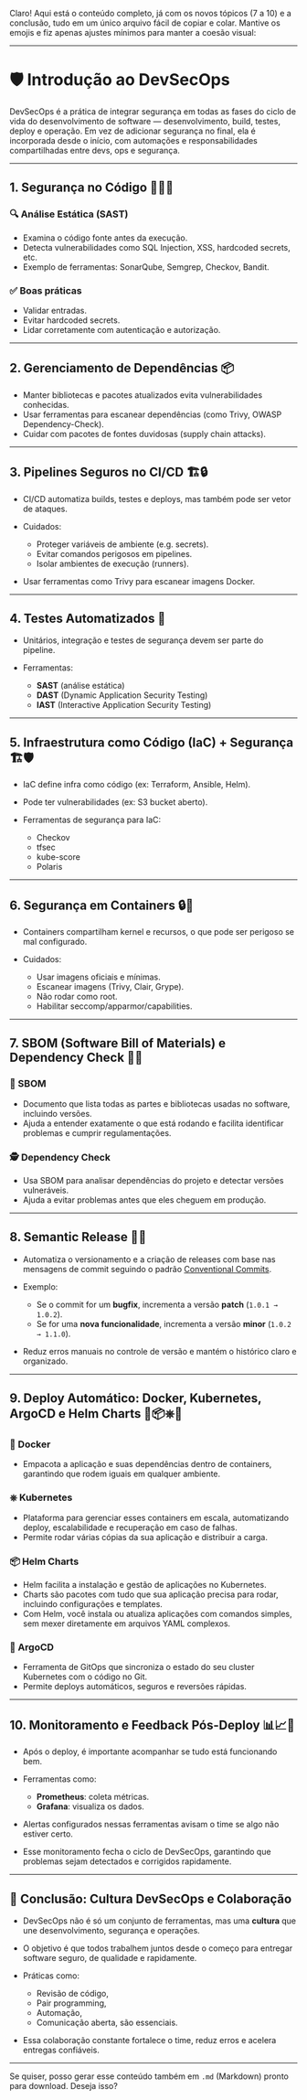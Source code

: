 Claro! Aqui está o conteúdo completo, já com os novos tópicos (7 a 10) e a conclusão, tudo em um único arquivo fácil de copiar e colar. Mantive os emojis e fiz apenas ajustes mínimos para manter a coesão visual:

---

# 🛡️ Introdução ao DevSecOps

DevSecOps é a prática de integrar segurança em todas as fases do ciclo de vida do desenvolvimento de software — desenvolvimento, build, testes, deploy e operação.
Em vez de adicionar segurança no final, ela é incorporada desde o início, com automações e responsabilidades compartilhadas entre devs, ops e segurança.

---

## 1. Segurança no Código 🧑‍💻🔐

### 🔍 Análise Estática (SAST)

* Examina o código fonte antes da execução.
* Detecta vulnerabilidades como SQL Injection, XSS, hardcoded secrets, etc.
* Exemplo de ferramentas: SonarQube, Semgrep, Checkov, Bandit.

### ✅ Boas práticas

* Validar entradas.
* Evitar hardcoded secrets.
* Lidar corretamente com autenticação e autorização.

---

## 2. Gerenciamento de Dependências 📦

* Manter bibliotecas e pacotes atualizados evita vulnerabilidades conhecidas.
* Usar ferramentas para escanear dependências (como Trivy, OWASP Dependency-Check).
* Cuidar com pacotes de fontes duvidosas (supply chain attacks).

---

## 3. Pipelines Seguros no CI/CD 🏗️🔒

* CI/CD automatiza builds, testes e deploys, mas também pode ser vetor de ataques.
* Cuidados:

  * Proteger variáveis de ambiente (e.g. secrets).
  * Evitar comandos perigosos em pipelines.
  * Isolar ambientes de execução (runners).
* Usar ferramentas como Trivy para escanear imagens Docker.

---

## 4. Testes Automatizados 🧪

* Unitários, integração e testes de segurança devem ser parte do pipeline.
* Ferramentas:

  * **SAST** (análise estática)
  * **DAST** (Dynamic Application Security Testing)
  * **IAST** (Interactive Application Security Testing)

---

## 5. Infraestrutura como Código (IaC) + Segurança 🏗️🛡️

* IaC define infra como código (ex: Terraform, Ansible, Helm).
* Pode ter vulnerabilidades (ex: S3 bucket aberto).
* Ferramentas de segurança para IaC:

  * Checkov
  * tfsec
  * kube-score
  * Polaris

---

## 6. Segurança em Containers 🔒🐳

* Containers compartilham kernel e recursos, o que pode ser perigoso se mal configurado.
* Cuidados:

  * Usar imagens oficiais e mínimas.
  * Escanear imagens (Trivy, Clair, Grype).
  * Não rodar como root.
  * Habilitar seccomp/apparmor/capabilities.

---

## 7. SBOM (Software Bill of Materials) e Dependency Check 📄🧩

### 🧾 SBOM

* Documento que lista todas as partes e bibliotecas usadas no software, incluindo versões.
* Ajuda a entender exatamente o que está rodando e facilita identificar problemas e cumprir regulamentações.

### 🕵️ Dependency Check

* Usa SBOM para analisar dependências do projeto e detectar versões vulneráveis.
* Ajuda a evitar problemas antes que eles cheguem em produção.

---

## 8. Semantic Release 🔖🚀

* Automatiza o versionamento e a criação de releases com base nas mensagens de commit seguindo o padrão [Conventional Commits](https://www.conventionalcommits.org/).
* Exemplo:

  * Se o commit for um **bugfix**, incrementa a versão **patch** (`1.0.1 → 1.0.2`).
  * Se for uma **nova funcionalidade**, incrementa a versão **minor** (`1.0.2 → 1.1.0`).
* Reduz erros manuais no controle de versão e mantém o histórico claro e organizado.

---

## 9. Deploy Automático: Docker, Kubernetes, ArgoCD e Helm Charts 🚢📦⎈📜

### 🐳 Docker

* Empacota a aplicação e suas dependências dentro de containers, garantindo que rodem iguais em qualquer ambiente.

### ⎈ Kubernetes

* Plataforma para gerenciar esses containers em escala, automatizando deploy, escalabilidade e recuperação em caso de falhas.
* Permite rodar várias cópias da sua aplicação e distribuir a carga.

### 📦 Helm Charts

* Helm facilita a instalação e gestão de aplicações no Kubernetes.
* Charts são pacotes com tudo que sua aplicação precisa para rodar, incluindo configurações e templates.
* Com Helm, você instala ou atualiza aplicações com comandos simples, sem mexer diretamente em arquivos YAML complexos.

### 🔁 ArgoCD

* Ferramenta de GitOps que sincroniza o estado do seu cluster Kubernetes com o código no Git.
* Permite deploys automáticos, seguros e reversões rápidas.

---

## 10. Monitoramento e Feedback Pós-Deploy 📊📈🚨

* Após o deploy, é importante acompanhar se tudo está funcionando bem.
* Ferramentas como:

  * **Prometheus**: coleta métricas.
  * **Grafana**: visualiza os dados.
* Alertas configurados nessas ferramentas avisam o time se algo não estiver certo.
* Esse monitoramento fecha o ciclo de DevSecOps, garantindo que problemas sejam detectados e corrigidos rapidamente.

---

## 🎯 Conclusão: Cultura DevSecOps e Colaboração

* DevSecOps não é só um conjunto de ferramentas, mas uma **cultura** que une desenvolvimento, segurança e operações.
* O objetivo é que todos trabalhem juntos desde o começo para entregar software seguro, de qualidade e rapidamente.
* Práticas como:

  * Revisão de código,
  * Pair programming,
  * Automação,
  * Comunicação aberta,
    são essenciais.
* Essa colaboração constante fortalece o time, reduz erros e acelera entregas confiáveis.

---

Se quiser, posso gerar esse conteúdo também em `.md` (Markdown) pronto para download. Deseja isso?
